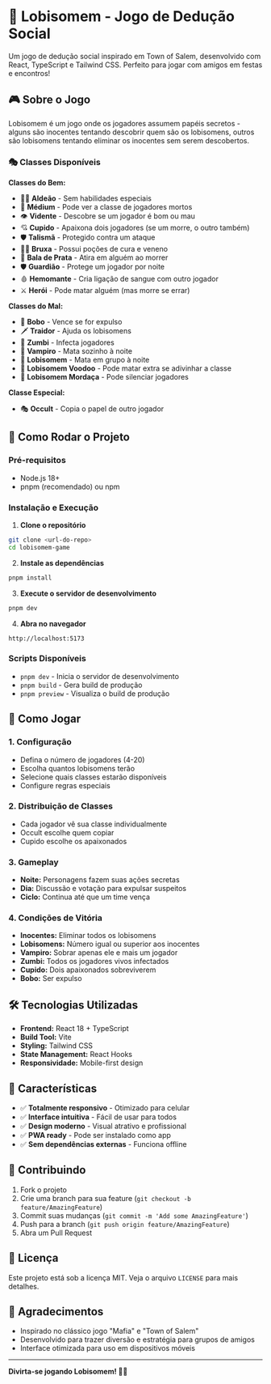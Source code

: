 # 🐺 Lobisomem - Jogo de Dedução Social

Um jogo de dedução social inspirado em Town of Salem, desenvolvido com React, TypeScript e Tailwind CSS. Perfeito para jogar com amigos em festas e encontros!

## 🎮 Sobre o Jogo

Lobisomem é um jogo onde os jogadores assumem papéis secretos - alguns são inocentes tentando descobrir quem são os lobisomens, outros são lobisomens tentando eliminar os inocentes sem serem descobertos.

### 🎭 Classes Disponíveis

**Classes do Bem:**
- 👨‍🌾 **Aldeão** - Sem habilidades especiais
- 🔮 **Médium** - Pode ver a classe de jogadores mortos
- 👁️ **Vidente** - Descobre se um jogador é bom ou mau
- 💘 **Cupido** - Apaixona dois jogadores (se um morre, o outro também)
- 🛡️ **Talismã** - Protegido contra um ataque
- 🧙‍♀️ **Bruxa** - Possui poções de cura e veneno
- 🔫 **Bala de Prata** - Atira em alguém ao morrer
- 🛡️ **Guardião** - Protege um jogador por noite
- 🩸 **Hemomante** - Cria ligação de sangue com outro jogador
- ⚔️ **Herói** - Pode matar alguém (mas morre se errar)

**Classes do Mal:**
- 🤡 **Bobo** - Vence se for expulso
- 🗡️ **Traidor** - Ajuda os lobisomens
- 🧟 **Zumbi** - Infecta jogadores
- 🧛 **Vampiro** - Mata sozinho à noite
- 🐺 **Lobisomem** - Mata em grupo à noite
- 🐺 **Lobisomem Voodoo** - Pode matar extra se adivinhar a classe
- 🐺 **Lobisomem Mordaça** - Pode silenciar jogadores

**Classe Especial:**
- 🎭 **Occult** - Copia o papel de outro jogador

## 🚀 Como Rodar o Projeto

### Pré-requisitos
- Node.js 18+ 
- pnpm (recomendado) ou npm

### Instalação e Execução

1. **Clone o repositório**
```bash
git clone <url-do-repo>
cd lobisomem-game
```

2. **Instale as dependências**
```bash
pnpm install
```

3. **Execute o servidor de desenvolvimento**
```bash
pnpm dev
```

4. **Abra no navegador**
```
http://localhost:5173
```

### Scripts Disponíveis

- `pnpm dev` - Inicia o servidor de desenvolvimento
- `pnpm build` - Gera build de produção
- `pnpm preview` - Visualiza o build de produção

## 🎯 Como Jogar

### 1. **Configuração**
- Defina o número de jogadores (4-20)
- Escolha quantos lobisomens terão
- Selecione quais classes estarão disponíveis
- Configure regras especiais

### 2. **Distribuição de Classes**
- Cada jogador vê sua classe individualmente
- Occult escolhe quem copiar
- Cupido escolhe os apaixonados

### 3. **Gameplay**
- **Noite:** Personagens fazem suas ações secretas
- **Dia:** Discussão e votação para expulsar suspeitos
- **Ciclo:** Continua até que um time vença

### 4. **Condições de Vitória**
- **Inocentes:** Eliminar todos os lobisomens
- **Lobisomens:** Número igual ou superior aos inocentes
- **Vampiro:** Sobrar apenas ele e mais um jogador
- **Zumbi:** Todos os jogadores vivos infectados
- **Cupido:** Dois apaixonados sobreviverem
- **Bobo:** Ser expulso

## 🛠️ Tecnologias Utilizadas

- **Frontend:** React 18 + TypeScript
- **Build Tool:** Vite
- **Styling:** Tailwind CSS
- **State Management:** React Hooks
- **Responsividade:** Mobile-first design

## 📱 Características

- ✅ **Totalmente responsivo** - Otimizado para celular
- ✅ **Interface intuitiva** - Fácil de usar para todos
- ✅ **Design moderno** - Visual atrativo e profissional
- ✅ **PWA ready** - Pode ser instalado como app
- ✅ **Sem dependências externas** - Funciona offline

## 🤝 Contribuindo

1. Fork o projeto
2. Crie uma branch para sua feature (`git checkout -b feature/AmazingFeature`)
3. Commit suas mudanças (`git commit -m 'Add some AmazingFeature'`)
4. Push para a branch (`git push origin feature/AmazingFeature`)
5. Abra um Pull Request

## 📄 Licença

Este projeto está sob a licença MIT. Veja o arquivo `LICENSE` para mais detalhes.

## 🎉 Agradecimentos

- Inspirado no clássico jogo "Mafia" e "Town of Salem"
- Desenvolvido para trazer diversão e estratégia para grupos de amigos
- Interface otimizada para uso em dispositivos móveis

---

**Divirta-se jogando Lobisomem! 🐺✨**
